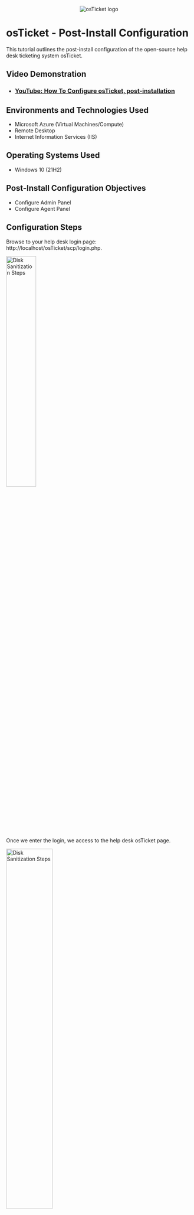 <p align="center">
<img src="https://i.imgur.com/Clzj7Xs.png" alt="osTicket logo"/>
</p>

<h1>osTicket - Post-Install Configuration</h1>
This tutorial outlines the post-install configuration of the open-source help desk ticketing system osTicket.<br />


<h2>Video Demonstration</h2>

- ### [YouTube: How To Configure osTicket, post-installation](https://www.youtube.com)

<h2>Environments and Technologies Used</h2>

- Microsoft Azure (Virtual Machines/Compute)
- Remote Desktop
- Internet Information Services (IIS)

<h2>Operating Systems Used </h2>

- Windows 10</b> (21H2)

<h2>Post-Install Configuration Objectives</h2>

- Configure Admin Panel
- Configure Agent Panel

<h2>Configuration Steps</h2>

Browse to your help desk login page: http://localhost/osTicket/scp/login.php.
<p>
<img src="https://i.imgur.com/QFnwCHP.png" height="40%" width="40%" alt="Disk Sanitization Steps"/>
</p>
<p>
Once we enter the login, we access to the help desk osTicket page.
</p>
<img src="https://i.imgur.com/cK10TNq.png" height="50%" width="50%" alt="Disk Sanitization Steps"/>
</p>
We will first configure the Admin Panel: right now it is on Agent Panel and we need to switch by clicking on to Admin Panel.  
</p>
<img src="https://i.imgur.com/Gu6luTC.png" height="50%" width="50%" alt="Disk Sanitization Steps"/>
</p>
1.) Configure Roles.
</p>
a. Admin Panel -> Agents -> Roles and click on Add New Role.
</p>
<img src="https://i.imgur.com/y7jioJi.png" height="50%" width="50%" alt="Disk Sanitization Steps"/>
</p>
b. Create a new role Supreme Admin and set the Permissions.
</p>
<img src="https://i.imgur.com/jBk15WE.png" height="50%" width="50%" alt="Disk Sanitization Steps"/>
</p>
<img src="https://i.imgur.com/xdHiX5e.png" height="50%" width="50%" alt="Disk Sanitization Steps"/>
</p>
<img src="https://i.imgur.com/6DXNZDA.png" height="50%" width="50%" alt="Disk Sanitization Steps"/>
</p>
<img src="https://i.imgur.com/5Q4zf9p.png" height="50%" width="50%" alt="Disk Sanitization Steps"/>
</p>
The new role has been succesfully added.
</p>
<img src="https://i.imgur.com/AuWQuDI.png" height="50%" width="50%" alt="Disk Sanitization Steps"/>
</p>
2.) Configure Departments.
a. Admin Panel -> Agents -> Departments and click on Add New Department.
</p>
<img src="https://i.imgur.com/sPQ90NK.png" height="50%" width="50%" alt="Disk Sanitization Steps"/>
</p>
b. Create a department System Administrators.
</p>
<img src="https://i.imgur.com/bbLiWTU.png" height="50%" width="50%" alt="Disk Sanitization Steps"/>
</p>
<img src="https://i.imgur.com/XB1J2cc.png" height="50%" width="50%" alt="Disk Sanitization Steps"/>
</p>
The new Department has been successfully added.
</p>
<img src="https://i.imgur.com/VLJtzbM.png" height="50%" width="50%" alt="Disk Sanitization Steps"/>
</p>
4.) Configure Teams.
</p>
a. Admin Panel -> Agents -> Teams and click on Add a New Team Level II Support.
</p>
<img src="https://i.imgur.com/LwlrY9N.png" height="50%" width="50%" alt="Disk Sanitization Steps"/>
</p>
<img src="https://i.imgur.com/9aOmUIM.png" height="50%" width="50%" alt="Disk Sanitization Steps"/>
</p>
<img src="https://i.imgur.com/pacUKXp.png" height="50%" width="50%" alt="Disk Sanitization Steps"/>
</p>
The new Level II Support Team has been successfully added.
</p>
<img src="https://i.imgur.com/ymdh51p.png" height="50%" width="50%" alt="Disk Sanitization Steps"/>
<img src="https://i.imgur.com/BOUBOPX.png" height="50%" width="50%" alt="Disk Sanitization Steps"/>
</p>
5.) Allow anyone to create tickets.
</p>
a. Admin Panel -> Settings -> User Settings.
<p>
b. Registration Required: Require registration and login to create tickets.
</p>
<img src="https://i.imgur.com/qiRJABS.png" height="50%" width="50%" alt="Disk Sanitization Steps"/>
</p>
Successfully update User Settings and Options.
<img src="https://i.imgur.com/07EIBsk.png" height="50%" width="50%" alt="Disk Sanitization Steps"/>
</p>
6.) Configure Agents (workers).
</p>
a. Admin Panel -> Agents -> Add New Agent named Jane, Set Password, Status and Settings.
<img src="https://i.imgur.com/1oBiF0q.png" height="50%" width="50%" alt="Disk Sanitization Steps"/>
</p>
Access.
<img src="https://i.imgur.com/tWgjyqJ.png" height="50%" width="50%" alt="Disk Sanitization Steps"/>
</p>
Permissions.
<img src="https://i.imgur.com/pMzZDmR.png" height="50%" width="50%" alt="Disk Sanitization Steps"/>
</p>
Teams.
<img src="https://i.imgur.com/6lgxbqV.png" height="50%" width="50%" alt="Disk Sanitization Steps"/>
</p>
We successfully added Jane.
<img src="https://i.imgur.com/jazT5pU.png" height="50%" width="50%" alt="Disk Sanitization Steps"/>
</p>
b. Admin Panel -> Agents -> Add New Agent named John, Set Password, Status and Settings.
</p>
<img src="https://i.imgur.com/AVSgFvP.png" height="50%" width="50%" alt="Disk Sanitization Steps"/>
</p>
Access.
<img src="https://i.imgur.com/JHAro3S.png" height="50%" width="50%" alt="Disk Sanitization Steps"/>
</p>
We successfully added Jane.
<img src="https://i.imgur.com/I6FHkx8.png" height="50%" width="50%" alt="Disk Sanitization Steps"/>
</p>
<img src="https://i.imgur.com/4TNOLW4.png" height="50%" width="50%" alt="Disk Sanitization Steps"/>
</p>
7.) Configure SLA.
</p>
a. Admin Panel -> Manage -> SLA..
</p>
- Create Sev-A (1 hour, 24/7).
<img src="https://i.imgur.com/HaoZz3D.png" height="50%" width="50%" alt="Disk Sanitization Steps"/>
</p>
Plan successfully added.
<img src="https://i.imgur.com/lYBwyHH.png" height="50%" width="50%" alt="Disk Sanitization Steps"/>
</p>
- Create Sev-B (4 hours, 24/7).
<img src="https://i.imgur.com/zDFEybd.png" height="50%" width="50%" alt="Disk Sanitization Steps"/>
</p>
Plan successfully added.
<img src="https://i.imgur.com/tctmvCk.png" height="50%" width="50%" alt="Disk Sanitization Steps"/>
</p>
- Create Sev-C (8 hours, business hours).
<img src="https://i.imgur.com/YVrXaYQ.png" height="50%" width="50%" alt="Disk Sanitization Steps"/>
</p>
Plan successfully added.
<img src="https://i.imgur.com/R3qvxgo.png" height="50%" width="50%" alt="Disk Sanitization Steps"/>
</p>
8.) Configure Help Topics.
</p>
Admin Panel -> Manage -> Help Topics and Add Neww Help Topic.
<img src="https://i.imgur.com/B9UOVQy.png" height="50%" width="50%" alt="Disk Sanitization Steps"/>
</p>
- Business Critical Outage.
<img src="https://i.imgur.com/B4wgIlx.png" height="50%" width="50%" alt="Disk Sanitization Steps"/>
<img src="https://i.imgur.com/0sai93W.png" height="50%" width="50%" alt="Disk Sanitization Steps"/>
</p>
- Personal Computer Issues.
<img src="https://i.imgur.com/t8sUXJq.png" height="50%" width="50%" alt="Disk Sanitization Steps"/>
<img src="https://i.imgur.com/14mTEvS.png" height="50%" width="50%" alt="Disk Sanitization Steps"/>
</p>
- Equipment Request.
<img src="https://i.imgur.com/DYbSvoq.png" height="50%" width="50%" alt="Disk Sanitization Steps"/>
<img src="https://i.imgur.com/" height="50%" width="50%" alt="Disk Sanitization Steps"/>
</p>
- Password Reset.
<img src="https://i.imgur.com/ASavUeB.png" height="50%" width="50%" alt="Disk Sanitization Steps"/>
<img src="https://i.imgur.com/0RgA3bk.png" height="50%" width="50%" alt="Disk Sanitization Steps"/>
</p>
We successfully added New Help Topic.
<img src="https://i.imgur.com/kPJzRQp.png" height="50%" width="50%" alt="Disk Sanitization Steps"/>
</p>
9.) Now, we can switch back to Agent Panel and Configure Users (customers).
</p>
<img src="https://i.imgur.com/BGJq9k7.png" height="50%" width="50%" alt="Disk Sanitization Steps"/>
</p>
a. Agent Panel -> Users -> Add New User named Karen.
</p>
<img src="https://i.imgur.com/QXbZirg.png" height="50%" width="50%" alt="Disk Sanitization Steps"/>
<img src="https://i.imgur.com/I2YxPNp.png" height="50%" width="50%" alt="Disk Sanitization Steps"/>
</p>
b. Agent Panel -> Users -> Add New User named Ken.
</p>
<img src="https://i.imgur.com/QKCgvCg.png" height="50%" width="50%" alt="Disk Sanitization Steps"/>
<img src="https://i.imgur.com/ud7cPse.png" height="50%" width="50%" alt="Disk Sanitization Steps"/>
</p>
All User have been added successfully.
<img src="https://i.imgur.com/0jWlIux.png" height="80%" width="80%" alt="Disk Sanitization Steps"/>
</p>
<p>
We can now touch on tickets Lifecycle on the following project.
